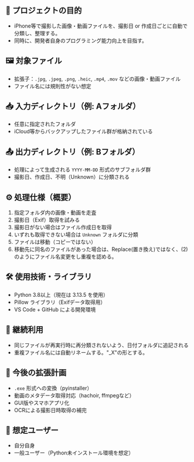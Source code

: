 ## 🎯 プロジェクトの目的
- iPhone等で撮影した画像・動画ファイルを、撮影日 or 作成日ごとに自動で分類し、整理する。
- 同時に、開発者自身のプログラミング能力向上を目指す。

## 🖼 対象ファイル
- 拡張子：`.jpg`, `.jpeg`, `.png`, `.heic`, `.mp4`, `.mov` などの画像・動画ファイル
- ファイル名には規則性がない想定

## 📥 入力ディレクトリ（例: Aフォルダ）
- 任意に指定されたフォルダ
- iCloud等からバックアップしたファイル群が格納されている

## 📤 出力ディレクトリ（例: Bフォルダ）
- 処理によって生成される `YYYY-MM-DD` 形式のサブフォルダ群
- 撮影日、作成日、不明（Unknown）に分類される

## ⚙️ 処理仕様（概要）
1. 指定フォルダ内の画像・動画を走査
2. 撮影日（Exif）取得を試みる
3. 撮影日がない場合はファイル作成日を取得
4. いずれも取得できない場合は `Unknown` フォルダに分類
5. ファイルは移動（コピーではない）
6. 移動先に同名のファイルがあった場合は、Replace(置き換え)ではなく、(2)のようにファイル名変更をし重複を認める。

## 🛠 使用技術・ライブラリ
- Python 3.8以上（現在は 3.13.5 を使用）
- Pillow ライブラリ（Exifデータ取得用）
- VS Code + GitHub による開発環境

## 🔄 継続利用
- 同じファイルが再実行時に再分類されないよう、日付フォルダに追記される
- 重複ファイル名には自動リネームする。"_X"の形とする。

## 🚀 今後の拡張計画
- `.exe` 形式への変換（pyinstaller）
- 動画のメタデータ取得対応（hachoir, ffmpegなど）
- GUI版やスマホアプリ化
- OCRによる撮影日時取得の補完

## 👥 想定ユーザー
- 自分自身
- 一般ユーザー（Python未インストール環境を想定）